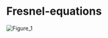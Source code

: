 # Fresnel-equations

![Figure_1](https://user-images.githubusercontent.com/30459885/187594992-2777f23f-dd6a-4674-a5c6-21625d72b486.png)
